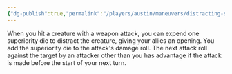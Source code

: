 ```yaml
---
{"dg-publish":true,"permalink":"/players/austin/maneuvers/distracting-strike/","noteIcon":""}
---
```


When you hit a creature with a weapon attack, you can expend one superiority die to distract the creature, giving your allies an opening. You add the superiority die to the attack's damage roll. The next attack roll against the target by an attacker other than you has advantage if the attack is made before the start of your next turn.